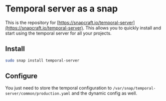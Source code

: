# Temporal server as a snap

This is the repository for [https://snapcraft.io/temporal-server](https://snapcraft.io/temporal-server). This allows you to quickly install and start using the temporal server for all your projects. 

## Install

```bash
sudo snap install temporal-server
```

## Configure

You just need to store the temporal configuration to `/var/snap/temporal-server/common/production.yaml` and the dynamic config as well.

